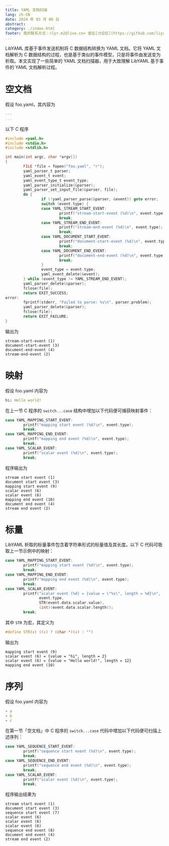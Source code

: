 ```yaml
---
title: YAML 文档扫描
lang: zh-CN
date: 2024 年 03 月 06 日
abstract: 
category: ./index.html
footer: 我的联系方式：<lyr.m2@live.cn> 或在[讨论区](https://github.com/liyanrui/liyanrui.github.io/issues)提问。
...
```


LibYAML 库基于事件发送机制将 C 数据结构转换为 YAML 文档。它将 YAML 文档解析为 C 数据结构的过程，也是基于类似的事件模型，只是将事件由发送变为析取。本文实现了一些简单的 YAML 文档扫描器，用于大致理解 LibYAML 基于事件的 YAML 文档解析过程。

# 空文档

假设 foo.yaml，其内容为

```yaml
---
...
```

以下 C 程序

```C
#include <yaml.h>
#include <stdio.h>
#include <stdlib.h>

int main(int argc, char *argv[])
{
        FILE *file = fopen("foo.yaml", "r");
        yaml_parser_t parser;
        yaml_event_t event;
        yaml_event_type_t event_type;
        yaml_parser_initialize(&parser);
        yaml_parser_set_input_file(&parser, file);
        do {
                if (!yaml_parser_parse(&parser, &event)) goto error;
                switch (event.type) {
                case YAML_STREAM_START_EVENT:
                        printf("stream-start-event (%d)\n", event.type);
                        break;
                case YAML_STREAM_END_EVENT:
                        printf("stream-end-event (%d)\n", event.type);
                        break;
                case YAML_DOCUMENT_START_EVENT:
                        printf("document-start-event (%d)\n", event.type);
                        break;
                case YAML_DOCUMENT_END_EVENT:
                        printf("document-end-event (%d)\n", event.type);
                        break;
                }
                event_type = event.type;
                yaml_event_delete(&event);
        } while (event_type != YAML_STREAM_END_EVENT);
        yaml_parser_delete(&parser);
        fclose(file);
        return EXIT_SUCCESS;
error:
        fprintf(stderr, "Failed to parse: %s\n", parser.problem);
        yaml_parser_delete(&parser);
        fclose(file);
        return EXIT_FAILURE;
}
```

输出为

```text
stream-start-event (1)
document-start-event (3)
document-end-event (4)
stream-end-event (2)
```

# 映射

假设 foo.yaml 内容为

```yaml
hi: Hello world!
```

在上一节 C 程序的 `switch...case` 结构中增加以下代码便可捕获映射事件：

```c
case YAML_MAPPING_START_EVENT:
        printf("mapping start event (%d)\n", event.type);
        break;
case YAML_MAPPING_END_EVENT:
        printf("mapping end event (%d)\n", event.type);
        break;
case YAML_SCALAR_EVENT:
        printf("scalar event (%d)\n", event.type);
        break;
```

程序输出为

```text
stream start event (1)
document start event (3)
mapping start event (9)
scalar event (6)
scalar event (6)
mapping end event (10)
document end event (4)
stream end event (2)
```

# 标量

LibYAML 析取的标量事件包含着字符串形式的标量值及其长度。以下 C 代码可吸取上一节示例中的映射：

```c
case YAML_MAPPING_START_EVENT:
        printf("mapping start event (%d)\n", event.type);
        break;
case YAML_MAPPING_END_EVENT:
        printf("mapping end event (%d)\n", event.type);
        break;
case YAML_SCALAR_EVENT:
        printf("scalar event (%d) = {value = \"%s\", length = %d}\n",
               event.type,
               STR(event.data.scalar.value),
               (int)(event.data.scalar.length));
        break;
```

其中 `STR` 为宏，其定义为

```C
#define STR(x) ((x) ? (char *)(x) : "")
```

输出为

```text
mapping start event (9)
scalar event (6) = {value = "hi", length = 2}
scalar event (6) = {value = "Hello world!", length = 12}
mapping end event (10)
```

# 序列

假设 foo.yaml 内容为

```yaml
- a
- b
- c
```

在第一节「空文档」中 C 程序的 `switch...case` 代码中增加以下代码便可扫描上述序列：

```c
case YAML_SEQUENCE_START_EVENT:
        printf("sequence start event (%d)\n", event.type);
        break;
case YAML_SEQUENCE_END_EVENT:
        printf("sequence end event (%d)\n", event.type);
        break;
case YAML_SCALAR_EVENT:
        printf("scalar event (%d)\n", event.type);
        break;
```

程序输出结果为

```text
stream start event (1)
document start event (3)
sequence start event (7)
scalar event (6)
scalar event (6)
scalar event (6)
sequence end event (8)
document end event (4)
stream end event (2)
```

